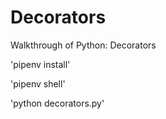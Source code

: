 # Decorators

Walkthrough of Python: Decorators

'pipenv install'

'pipenv shell'

'python decorators.py'
